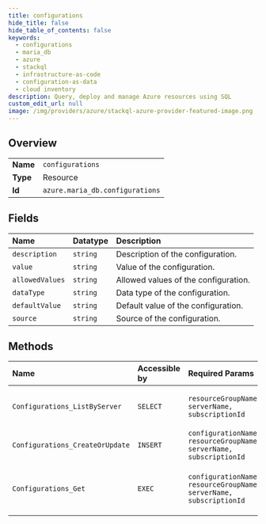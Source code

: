 ```yaml
---
title: configurations
hide_title: false
hide_table_of_contents: false
keywords:
  - configurations
  - maria_db
  - azure    
  - stackql
  - infrastructure-as-code
  - configuration-as-data
  - cloud inventory
description: Query, deploy and manage Azure resources using SQL
custom_edit_url: null
image: /img/providers/azure/stackql-azure-provider-featured-image.png
---
```

  
    

## Overview
<table><tbody>
<tr><td><b>Name</b></td><td><code>configurations</code></td></tr>
<tr><td><b>Type</b></td><td>Resource</td></tr>
<tr><td><b>Id</b></td><td><code>azure.maria_db.configurations</code></td></tr>
</tbody></table>

## Fields
| Name | Datatype | Description |
|:-----|:---------|:------------|
| `description` | `string` | Description of the configuration. |
| `value` | `string` | Value of the configuration. |
| `allowedValues` | `string` | Allowed values of the configuration. |
| `dataType` | `string` | Data type of the configuration. |
| `defaultValue` | `string` | Default value of the configuration. |
| `source` | `string` | Source of the configuration. |
## Methods
| Name | Accessible by | Required Params | Description |
|:-----|:--------------|:----------------|:------------|
| `Configurations_ListByServer` | `SELECT` | `resourceGroupName, serverName, subscriptionId` | List all the configurations in a given server. |
| `Configurations_CreateOrUpdate` | `INSERT` | `configurationName, resourceGroupName, serverName, subscriptionId` | Updates a configuration of a server. |
| `Configurations_Get` | `EXEC` | `configurationName, resourceGroupName, serverName, subscriptionId` | Gets information about a configuration of server. |
